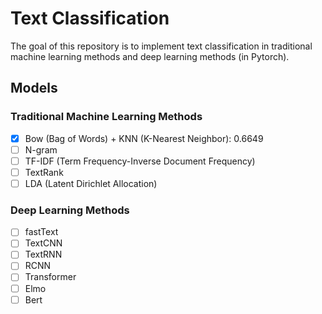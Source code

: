 # Text Classification

The goal of this repository is to implement text classification in traditional machine learning methods and deep learning methods (in Pytorch).

## Models

### Traditional Machine Learning Methods

- [x] Bow (Bag of Words) + KNN (K-Nearest Neighbor): 0.6649
- [ ] N-gram
- [ ] TF-IDF (Term Frequency-Inverse Document Frequency)
- [ ] TextRank
- [ ] LDA (Latent Dirichlet Allocation)

### Deep Learning Methods

- [ ] fastText
- [ ] TextCNN
- [ ] TextRNN
- [ ] RCNN
- [ ] Transformer
- [ ] Elmo
- [ ] Bert